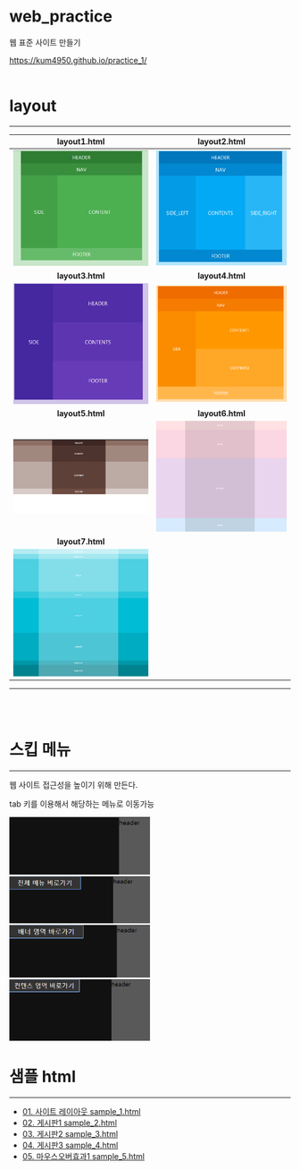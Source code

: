 # web_practice
웹 표준 사이트 만들기

https://kum4950.github.io/practice_1/
<br><br>

# layout
----------------

**layout1.html**| **layout2.html**
:-------------:|:-----------:
<img src="/image/layout1.png" > | <img src="/image/layout2.png" >
**layout3.html**| **layout4.html**
<img src="/image/layout3.png" > | <img src="/image/layout4.png" >
**layout5.html**| **layout6.html**
<img src="/image/layout5.png" > | <img src="/image/layout6.png" >
**layout7.html**|
<img src="/image/layout7.png" > |  
-------------------------------
<br><br>

# 스킵 메뉴
-------------
웹 사이트 접근성을 높이기 위해 만든다.

tab 키를 이용해서 해당하는 메뉴로 이동가능

<img src="/image/skip_menu_0.png" width=50%>
<img src="/image/skip_menu_1.png" width=50%>
<img src="/image/skip_menu_2.png" width=50%>
<img src="/image/skip_menu_3.png" width=50%>

# 샘플 html
-------------
<ul>
<li><a href="https://kum4950.github.io/practice_1/sample_1.html">01. 사이트 레이아웃 sample_1.html</a></li>
<li><a href="https://kum4950.github.io/practice_1/sample_2.html">02. 게시판1 sample_2.html</a></li>
<li><a href="https://kum4950.github.io/practice_1/sample_3.html">03. 게시판2 sample_3.html</a></li>
<li><a href="https://kum4950.github.io/practice_1/sample_4.html">04. 게시판3 sample_4.html</a></li>
<li><a href="https://kum4950.github.io/practice_1/sample_5.html">05. 마우스오버효과1 sample_5.html</a></li>

</ul>
